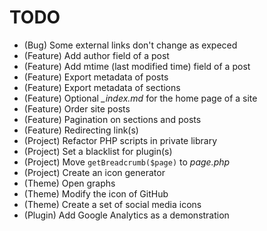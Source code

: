 # TODO

* (Bug) Some external links don't change as expeced
* (Feature) Add author field of a post
* (Feature) Add mtime (last modified time) field of a post
* (Feature) Export metadata of posts
* (Feature) Export metadata of sections
* (Feature) Optional *_index.md* for the home page of a site
* (Feature) Order site posts
* (Feature) Pagination on sections and posts
* (Feature) Redirecting link(s)
* (Project) Refactor PHP scripts in private library
* (Project) Set a blacklist for plugin(s)
* (Project) Move `getBreadcrumb($page)` to *page.php*
* (Project) Create an icon generator
* (Theme) Open graphs
* (Theme) Modify the icon of GitHub
* (Theme) Create a set of social media icons
* (Plugin) Add Google Analytics as a demonstration
